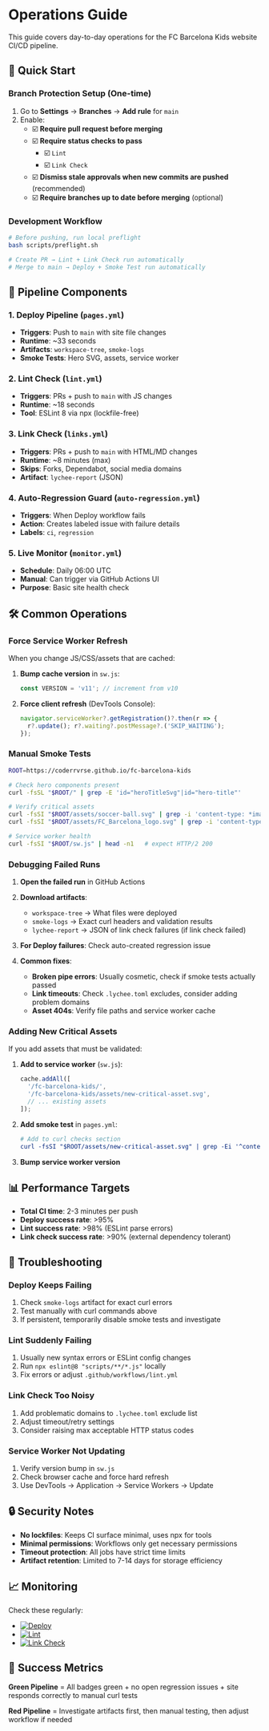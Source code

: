 # Operations Guide

This guide covers day-to-day operations for the FC Barcelona Kids website CI/CD pipeline.

## 🚀 Quick Start

### Branch Protection Setup (One-time)
1. Go to **Settings** → **Branches** → **Add rule** for `main`
2. Enable:
   - ☑️ **Require pull request before merging**
   - ☑️ **Require status checks to pass**
     - ☑️ `Lint`
     - ☑️ `Link Check`
   - ☑️ **Dismiss stale approvals when new commits are pushed** (recommended)
   - ☑️ **Require branches up to date before merging** (optional)

### Development Workflow
```bash
# Before pushing, run local preflight
bash scripts/preflight.sh

# Create PR → Lint + Link Check run automatically
# Merge to main → Deploy + Smoke Test run automatically
```

## 🔧 Pipeline Components

### 1. **Deploy Pipeline** (`pages.yml`)
- **Triggers**: Push to `main` with site file changes
- **Runtime**: ~33 seconds
- **Artifacts**: `workspace-tree`, `smoke-logs`
- **Smoke Tests**: Hero SVG, assets, service worker

### 2. **Lint Check** (`lint.yml`)
- **Triggers**: PRs + push to `main` with JS changes
- **Runtime**: ~18 seconds
- **Tool**: ESLint 8 via npx (lockfile-free)

### 3. **Link Check** (`links.yml`)
- **Triggers**: PRs + push to `main` with HTML/MD changes
- **Runtime**: ~8 minutes (max)
- **Skips**: Forks, Dependabot, social media domains
- **Artifact**: `lychee-report` (JSON)

### 4. **Auto-Regression Guard** (`auto-regression.yml`)
- **Triggers**: When Deploy workflow fails
- **Action**: Creates labeled issue with failure details
- **Labels**: `ci`, `regression`

### 5. **Live Monitor** (`monitor.yml`)
- **Schedule**: Daily 06:00 UTC
- **Manual**: Can trigger via GitHub Actions UI
- **Purpose**: Basic site health check

## 🛠️ Common Operations

### Force Service Worker Refresh
When you change JS/CSS/assets that are cached:

1. **Bump cache version** in `sw.js`:
   ```javascript
   const VERSION = 'v11'; // increment from v10
   ```

2. **Force client refresh** (DevTools Console):
   ```javascript
   navigator.serviceWorker?.getRegistration()?.then(r => {
     r?.update(); r?.waiting?.postMessage?.('SKIP_WAITING');
   });
   ```

### Manual Smoke Tests
```bash
ROOT=https://coderrvrse.github.io/fc-barcelona-kids

# Check hero components present
curl -fsSL "$ROOT/" | grep -E 'id="heroTitleSvg"|id="hero-title"'

# Verify critical assets
curl -fsSI "$ROOT/assets/soccer-ball.svg" | grep -i 'content-type: *image/svg+xml'
curl -fsSI "$ROOT/assets/FC_Barcelona_logo.svg" | grep -i 'content-type: *image/svg+xml'

# Service worker health
curl -fsSI "$ROOT/sw.js" | head -n1   # expect HTTP/2 200
```

### Debugging Failed Runs

1. **Open the failed run** in GitHub Actions
2. **Download artifacts**:
   - `workspace-tree` → What files were deployed
   - `smoke-logs` → Exact curl headers and validation results
   - `lychee-report` → JSON of link check failures (if link check failed)

3. **For Deploy failures**: Check auto-created regression issue

4. **Common fixes**:
   - **Broken pipe errors**: Usually cosmetic, check if smoke tests actually passed
   - **Link timeouts**: Check `.lychee.toml` excludes, consider adding problem domains
   - **Asset 404s**: Verify file paths and service worker cache

### Adding New Critical Assets

If you add assets that must be validated:

1. **Add to service worker** (`sw.js`):
   ```javascript
   cache.addAll([
     '/fc-barcelona-kids/',
     '/fc-barcelona-kids/assets/new-critical-asset.svg',
     // ... existing assets
   ]);
   ```

2. **Add smoke test** in `pages.yml`:
   ```yaml
   # Add to curl checks section
   curl -fsSI "$ROOT/assets/new-critical-asset.svg" | grep -Ei '^content-type: *image/svg\+xml' >/dev/null
   ```

3. **Bump service worker version**

## 📊 Performance Targets

- **Total CI time**: 2-3 minutes per push
- **Deploy success rate**: >95%
- **Lint success rate**: >98% (ESLint parse errors)
- **Link check success rate**: >90% (external dependency tolerant)

## 🚨 Troubleshooting

### Deploy Keeps Failing
1. Check `smoke-logs` artifact for exact curl errors
2. Test manually with curl commands above
3. If persistent, temporarily disable smoke tests and investigate

### Lint Suddenly Failing
1. Usually new syntax errors or ESLint config changes
2. Run `npx eslint@8 "scripts/**/*.js"` locally
3. Fix errors or adjust `.github/workflows/lint.yml`

### Link Check Too Noisy
1. Add problematic domains to `.lychee.toml` exclude list
2. Adjust timeout/retry settings
3. Consider raising max acceptable HTTP status codes

### Service Worker Not Updating
1. Verify version bump in `sw.js`
2. Check browser cache and force hard refresh
3. Use DevTools → Application → Service Workers → Update

## 🔒 Security Notes

- **No lockfiles**: Keeps CI surface minimal, uses npx for tools
- **Minimal permissions**: Workflows only get necessary permissions
- **Timeout protection**: All jobs have strict time limits
- **Artifact retention**: Limited to 7-14 days for storage efficiency

## 📈 Monitoring

Check these regularly:
- [![Deploy](https://github.com/CoderRvrse/fc-barcelona-kids/actions/workflows/pages.yml/badge.svg)](https://github.com/CoderRvrse/fc-barcelona-kids/actions/workflows/pages.yml)
- [![Lint](https://github.com/CoderRvrse/fc-barcelona-kids/actions/workflows/lint.yml/badge.svg)](https://github.com/CoderRvrse/fc-barcelona-kids/actions/workflows/lint.yml)
- [![Link Check](https://github.com/CoderRvrse/fc-barcelona-kids/actions/workflows/links.yml/badge.svg)](https://github.com/CoderRvrse/fc-barcelona-kids/actions/workflows/links.yml)

## 🎯 Success Metrics

**Green Pipeline** = All badges green + no open regression issues + site responds correctly to manual curl tests

**Red Pipeline** = Investigate artifacts first, then manual testing, then adjust workflow if needed